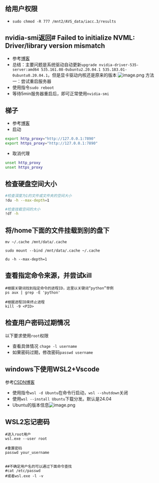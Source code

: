 ---
---

## 给用户权限
+ `sudo chmod -R 777 /mnt2/AVS_data/iacc.3/results `

## nvidia-smi返回# Failed to initialize NVML: Driver/library version mismatch
+ 参考[博客](https://blog.csdn.net/weixin_43568307/article/details/128187469?ops_request_misc=%257B%2522request%255Fid%2522%253A%25224EF8FF53-D899-486B-89A3-E6BCAC62501A%2522%252C%2522scm%2522%253A%252220140713.130102334..%2522%257D&request_id=4EF8FF53-D899-486B-89A3-E6BCAC62501A&biz_id=0&utm_medium=distribute.pc_search_result.none-task-blog-2~all~top_positive~default-2-128187469-null-null.142^v100^pc_search_result_base4&utm_term=Failed%20to%20initialize%20NVML%3A%20Driver%2Flibrary%20version%20mismatch&spm=1018.2226.3001.4187)
+ 总结：主要问题是系统驱动自动更新`upgrade nvidia-driver-535-server:amd64 535.161.08-0ubuntu2.20.04.1 535.183.01-0ubuntu0.20.04.1`，但是显卡驱动内核还是原来的版本
![image.png](https://cdn.jsdelivr.net/gh/Thomas333333/MyPostImage/Images/20241114155614.png)
方法一：尝试重启服务器
+ 使用指令`sudo reboot`
+ 等待5min服务器重启后，即可正常使用`nvidia-smi`

## 梯子
+ 参考[博客](https://v2free.net/doc/#/linux/clash)
+ 启动
```bash
export http_proxy="http://127.0.0.1:7890"
export https_proxy="http://127.0.0.1:7890"
```
+ 取消代理
```bash 
unset http_proxy
unset https_proxy
```

## 检查硬盘空间大小
```bash 
#检查深度为1的文件或文件夹的空间大小
!du -h --max-depth=1

#检查挂载空间的大小
!df -h

```

## 将/home下面的文件挂载到别的盘下
```
mv ~/.cache /mnt/data/.cache

sudo mount --bind /mnt/data/.cache ~/.cache

du -h --max-depth=1
```

## 查看指定命令来源，并尝试kill
```
#根据关键词找到指定命令的进程ID，这里以关键词“python”举例
ps aux | grep -E 'python'

#根据进程ID来终止进程
kill -9 <PID>

```

## 检查用户密码过期情况
以下要求使用`root`权限
+ 查看具体情况 `chage -l username`
+ 如果密码过期，修改密码`passwd username` 


## windows下使用WSL2+Vscode 
参考[CSDN博客](https://blog.csdn.net/m0_72515743/article/details/146019129?ops_request_misc=%257B%2522request%255Fid%2522%253A%2522a1d6a7fb2e79a1ce97cc930410d6f822%2522%252C%2522scm%2522%253A%252220140713.130102334.pc%255Fall.%2522%257D&request_id=a1d6a7fb2e79a1ce97cc930410d6f822&biz_id=0&utm_medium=distribute.pc_search_result.none-task-blog-2~all~time_text~default-3-146019129-null-null.142^v102^pc_search_result_base8&utm_term=wsl%2Bvscode%20torch&spm=1018.2226.3001.4187)
+ 使用指令`wsl -d Ubuntu`在命令行启动，`wsl --shutdown`关闭
+ 使用`wsl --install Ubuntu`下载分发。默认是24.04
+ Ubuntu的版本信息![image.png](https://cdn.jsdelivr.net/gh/Thomas333333/MyPostImage/Images/20250317230420.png)

## WSL2忘记密码

```
#进入root用户
wsl.exe --user root 

#重置密码  
passwd your_username


##不确定用户名的可以通过下面命令查找
#cat /etc/passwd
#或者wsl.exe -l -v
```

